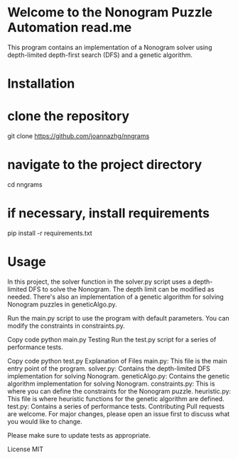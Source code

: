 # Welcome to the Nonogram Puzzle Automation read.me

This program contains an implementation of a Nonogram solver using depth-limited depth-first search (DFS) and a genetic algorithm.

# Installation 

# clone the repository
git clone https://github.com/joannazhg/nngrams

# navigate to the project directory
cd nngrams

# if necessary, install requirements
pip install -r requirements.txt

# Usage
In this project, the solver function in the solver.py script uses a depth-limited DFS to solve the Nonogram. The depth limit can be modified as needed. There's also an implementation of a genetic algorithm for solving Nonogram puzzles in geneticAlgo.py.

Run the main.py script to use the program with default parameters. You can modify the constraints in constraints.py.

Copy code
python main.py
Testing
Run the test.py script for a series of performance tests.

Copy code
python test.py
Explanation of Files
main.py: This file is the main entry point of the program.
solver.py: Contains the depth-limited DFS implementation for solving Nonogram.
geneticAlgo.py: Contains the genetic algorithm implementation for solving Nonogram.
constraints.py: This is where you can define the constraints for the Nonogram puzzle.
heuristic.py: This file is where heuristic functions for the genetic algorithm are defined.
test.py: Contains a series of performance tests.
Contributing
Pull requests are welcome. For major changes, please open an issue first to discuss what you would like to change.

Please make sure to update tests as appropriate.

License
MIT
